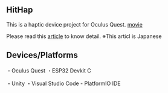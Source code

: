 ## HitHap

This is a haptic device project for Oculus Quest.
[movie](https://youtu.be/VAA0z_yz5hs)

Please read this [article](https://note.mu/shuntaro20/n/n0e1b3d9bc039) to know detail.
※This articl is Japanese

## Devices/Platforms
・Oculus Quest
・ESP32 Devkit C

・Unity
・Visual Studio Code - PlatformIO IDE

